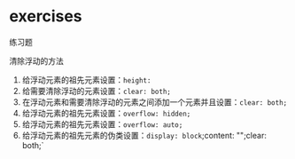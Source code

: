 # exercises
练习题

清除浮动的方法
1. 给浮动元素的祖先元素设置：`height: `
2. 给需要清除浮动的元素设置：`clear: both;`
3. 在浮动元素和需要清除浮动的元素之间添加一个元素并且设置：`clear: both;`
4. 给浮动元素的祖先元素设置：`overflow: hidden;`
5. 给浮动元素的祖先元素设置：`overflow: auto;`
6. 给浮动元素的祖先元素的伪类设置：`display: block`;content: "";clear: both;`
